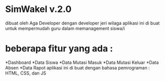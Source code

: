# SimWakel v.2.0
dibuat oleh Aga Developer dengan developer jeri wilaga
aplikasi ini di buat untuk mempermudah guru dalam memanagement siswa/i 
# beberapa fitur yang ada :
  *Dashboard
  *Data Siswa
  *Data Mutasi Masuk
  *Data Mutasi Keluar
  *Data Absen
  *Data Rapot
aplikasi ini di buat dengan bahasa pemrograman : HTML, CSS, dan JS
